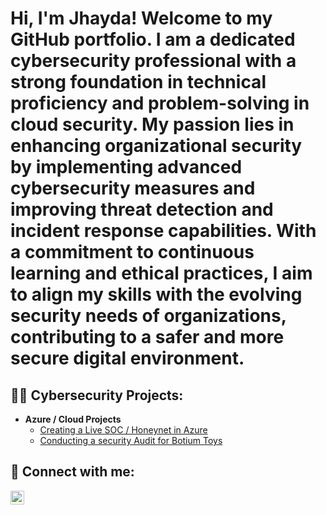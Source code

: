 <h1>Hi, I'm Jhayda! Welcome to my GitHub portfolio. I am a dedicated cybersecurity professional with a strong foundation in technical proficiency and problem-solving in cloud security. My passion lies in enhancing organizational security by implementing advanced cybersecurity measures and improving threat detection and incident response capabilities. With a commitment to continuous learning and ethical practices, I aim to align my skills with the evolving security needs of organizations, contributing to a safer and more secure digital environment. <br/></h1>

<h2>👨‍💻 Cybersecurity Projects:</h2>

- <b>Azure / Cloud Projects</b>
  - [Creating a Live SOC / Honeynet in Azure](https://github.com/jnj3uf212121/AzureSOC)
  - [Conducting a security Audit for Botium Toys](https://github.com/jnj3uf212121/Botium-Toys-Security-Audit)


<h2> 🤳 Connect with me:</h2>

[<img align="left" alt="Jhayda Johnson | LinkedIn" width="22px" src="https://cdn.jsdelivr.net/npm/simple-icons@v3/icons/linkedin.svg" />][linkedin]

[linkedin]: https://linkedin.com/in/jhaydajohnson
